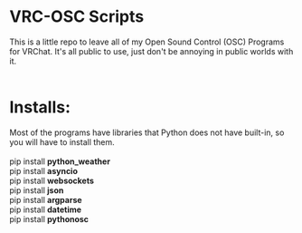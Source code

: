 # VRC-OSC Scripts
This is a little repo to leave all of my Open Sound Control (OSC) Programs for VRChat. It's all public to use, just don't be annoying in public worlds with it. <br/>
<br/>
# Installs:
Most of the programs have libraries that Python does not have built-in, so you will have to install them.<br/><br/>
pip install **python_weather** <br/>
pip install **asyncio** <br/>
pip install **websockets**<br/>
pip install **json**<br/>
pip install **argparse**<br/>
pip install **datetime**<br/>
pip install **pythonosc**<br/>
